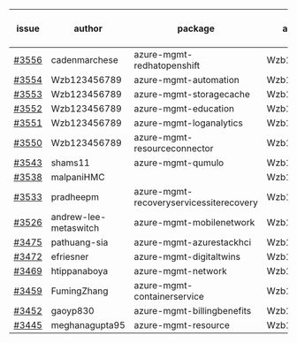 | issue | author | package | assignee | bot advice | created date of issue | target release date | date from target |
| ------ | ------ | ------ | ------ | ------ | ------ | ------ | :-----: |
| [#3556](https://github.com/Azure/sdk-release-request/issues/3556) | cadenmarchese | azure-mgmt-redhatopenshift | Wzb123456789 |  | 12-09 | 01-27 |  |
| [#3554](https://github.com/Azure/sdk-release-request/issues/3554) | Wzb123456789 | azure-mgmt-automation | Wzb123456789 |  | 12-09 | 12-23 |  |
| [#3553](https://github.com/Azure/sdk-release-request/issues/3553) | Wzb123456789 | azure-mgmt-storagecache | Wzb123456789 |  | 12-09 | 12-23 |  |
| [#3552](https://github.com/Azure/sdk-release-request/issues/3552) | Wzb123456789 | azure-mgmt-education | Wzb123456789 |  | 12-09 | 12-23 |  |
| [#3551](https://github.com/Azure/sdk-release-request/issues/3551) | Wzb123456789 | azure-mgmt-loganalytics | Wzb123456789 |  | 12-09 | 12-23 |  |
| [#3550](https://github.com/Azure/sdk-release-request/issues/3550) | Wzb123456789 | azure-mgmt-resourceconnector | Wzb123456789 |  | 12-09 | 12-23 |  |
| [#3543](https://github.com/Azure/sdk-release-request/issues/3543) | shams11 | azure-mgmt-qumulo | Wzb123456789 |  | 12-07 | 12-23 |  |
| [#3538](https://github.com/Azure/sdk-release-request/issues/3538) | malpaniHMC |  | Wzb123456789 |  | 12-06 |  | 0 |
| [#3533](https://github.com/Azure/sdk-release-request/issues/3533) | pradheepm | azure-mgmt-recoveryservicessiterecovery | Wzb123456789 |  | 12-06 | 12-23 |  |
| [#3526](https://github.com/Azure/sdk-release-request/issues/3526) | andrew-lee-metaswitch | azure-mgmt-mobilenetwork | Wzb123456789 |  | 12-05 | 12-23 |  |
| [#3475](https://github.com/Azure/sdk-release-request/issues/3475) | pathuang-sia | azure-mgmt-azurestackhci | Wzb123456789 |  | 11-30 | 12-23 |  |
| [#3472](https://github.com/Azure/sdk-release-request/issues/3472) | efriesner | azure-mgmt-digitaltwins | Wzb123456789 |  | 11-29 | 12-23 |  |
| [#3469](https://github.com/Azure/sdk-release-request/issues/3469) | htippanaboya | azure-mgmt-network | Wzb123456789 |  | 11-29 | 12-23 |  |
| [#3459](https://github.com/Azure/sdk-release-request/issues/3459) | FumingZhang | azure-mgmt-containerservice | Wzb123456789 |  | 11-24 | 12-23 |  |
| [#3452](https://github.com/Azure/sdk-release-request/issues/3452) | gaoyp830 | azure-mgmt-billingbenefits | Wzb123456789 |  | 11-23 | 12-23 |  |
| [#3445](https://github.com/Azure/sdk-release-request/issues/3445) | meghanagupta95 | azure-mgmt-resource | Wzb123456789 |  | 11-17 | 12-23 |  |

